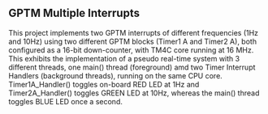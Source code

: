## GPTM Multiple Interrupts</br>
This project implements two GPTM interrupts of different frequencies (1Hz and 10Hz) using two different GPTM blocks (Timer1 A and Timer2 A), both configured as a 16-bit down-counter, with TM4C core running at 16 MHz.</br>
This exhibits the implementation of a pseudo real-time system with 3 different threads, one main() thread (foreground) amd two Timer Interrupt Handlers (background threads), running on the same CPU core. Timer1A_Handler() toggles on-board RED LED at 1Hz and Timer2A_Handler() toggles GREEN LED at 10Hz, whereas the main() thread toggles BLUE LED once a second.
